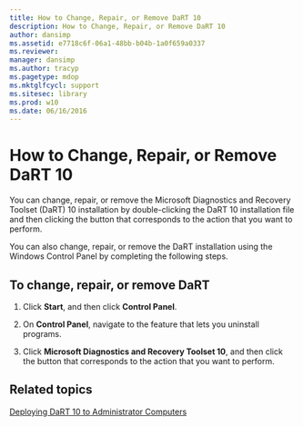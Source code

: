 ```yaml
---
title: How to Change, Repair, or Remove DaRT 10
description: How to Change, Repair, or Remove DaRT 10
author: dansimp
ms.assetid: e7718c6f-06a1-48bb-b04b-1a0f659a0337
ms.reviewer: 
manager: dansimp
ms.author: tracyp
ms.pagetype: mdop
ms.mktglfcycl: support
ms.sitesec: library
ms.prod: w10
ms.date: 06/16/2016
---
```



# How to Change, Repair, or Remove DaRT 10


You can change, repair, or remove the Microsoft Diagnostics and Recovery Toolset (DaRT) 10 installation by double-clicking the DaRT 10 installation file and then clicking the button that corresponds to the action that you want to perform.

You can also change, repair, or remove the DaRT installation using the Windows Control Panel by completing the following steps.

## To change, repair, or remove DaRT


1.  Click **Start**, and then click **Control Panel**.

2.  On **Control Panel**, navigate to the feature that lets you uninstall programs.

3.  Click **Microsoft Diagnostics and Recovery Toolset 10**, and then click the button that corresponds to the action that you want to perform.

## Related topics


[Deploying DaRT 10 to Administrator Computers](deploying-dart-10-to-administrator-computers.md)

 

 





